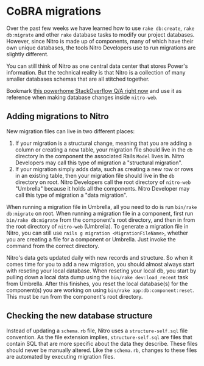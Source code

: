 # CoBRA migrations

Over the past few weeks we have learned how to use `rake db:create`, `rake db:migrate` and other `rake` database tasks to modify our project databases. However, since Nitro is made up of components, many of which have their own unique databases, the tools Nitro Developers use to run migrations are slightly different.

You can still think of Nitro as one central data center that stores Power's information. But the technical reality is that Nitro is a collection of many smaller databases schemas that are all stitched together.

Bookmark [this powerhome StackOverflow Q/A right now](https://stackoverflow.com/c/powerhome/questions/114) and use it as reference when making database changes inside `nitro-web`.

## Adding migrations to Nitro

New migration files can live in two different places:

1. If your migration is a structural change, meaning that you are adding a column or creating a new table, your migration file should live in the `db` directory in the component the associated Rails `Model` lives in. Nitro Developers may call this type of migration a "structural migration".
1. If your migration simply adds data, such as creating a new row or rows in an existing table, then your migration file should live in the `db` directory on root. Nitro Developers call the root directory of `nitro-web` "Umbrella" because it holds all the components. Nitro Developer may call this type of migration a "data migration".

When running a migration file in Umbrella, all you need to do is run `bin/rake db:migrate` on root. When running a migration file in a component, first run `bin/rake db:migrate` from the component's root directory, and then in from the root directory of `nitro-web` (Umbrella). To generate a migration file in Nitro, you can still use `rails g migration <MigrationFileName>`, whether you are creating a file for a component or Umbrella. Just invoke the command from the correct directory.

Nitro's data gets updated daily with new records and structure. So when it comes time for you to add a new migration, you should almost always start with reseting your local database. When reseting your local db, you start by pulling down a local data dump using the `bin/rake dev:load_recent` task from Umbrella. After this finishes, you reset the local database(s) for the component(s) you are working on using `bin/rake app:db:component:reset`. This must be run from the component's root directory.

## Checking the new database structure

Instead of updating a `schema.rb` file, Nitro uses a `structure-self.sql` file convention. As the file extension implies, `structure-self.sql` are files that contain SQL that are more specific about the data they describe. These files should never be manually altered. Like the `schema.rb`, changes to these files are automated by executing migration files.

